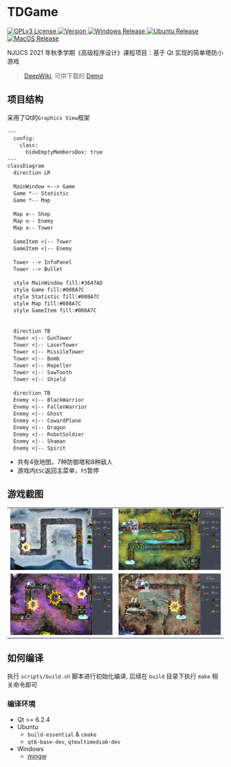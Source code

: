 # TDGame

<p>
<a href="https://opensource.org/licenses/">
<img src="https://img.shields.io/badge/License-GPL%20v3-blue.svg" alt="GPLv3 License">
</a>
<a href="https://github.com/Flying-Tom/TDGame/releases/latest">
<img src="https://img.shields.io/github/release/Flying-Tom/TDGame" alt="Version">
</a>
<a href="https://github.com/Flying-Tom/TDGame/actions/workflows/release-windows.yml">
<img src="https://github.com/Flying-Tom/TDGame/actions/workflows/release-windows.yml/badge.svg" alt="Windows Release">
</a>
<a href="https://github.com/Flying-Tom/TDGame/actions/workflows/release-ubuntu.yml">
<img src="https://github.com/Flying-Tom/TDGame/actions/workflows/release-ubuntu.yml/badge.svg" alt="Ubuntu Release">
</a>
<a href="https://github.com/Flying-Tom/TDGame/actions/workflows/release-macos.yml">
<img src="https://github.com/Flying-Tom/TDGame/actions/workflows/release-macos.yml/badge.svg" alt="MacOS Release">
</a>
</p>

NJUCS 2021 年秋季学期《高级程序设计》课程项目：基于 Qt 实现的简单塔防小游戏

> [DeepWiki](https://deepwiki.com/Flying-Tom/TDGame/), 可供下载的 [Demo](https://github.com/Flying-Tom/TDGame/releases)

## 项目结构

采用了Qt的`Graphics View`框架

```mermaid
---
  config:
    class:
      hideEmptyMembersBox: true
---
classDiagram
  direction LR

  MainWindow <--> Game
  Game *-- Statistic
  Game *-- Map

  Map o-- Shop
  Map o-- Enemy
  Map o-- Tower

  GameItem <|-- Tower
  GameItem <|-- Enemy

  Tower --> InfoPanel
  Tower --> Bullet

  style MainWindow fill:#3647AD
  style Game fill:#008A7C
  style Statistic fill:#008A7C
  style Map fill:#008A7C
  style GameItem fill:#008A7C


  direction TB
  Tower <|-- GunTower
  Tower <|-- LaserTower
  Tower <|-- MissileTower
  Tower <|-- Bomb
  Tower <|-- Repeller
  Tower <|-- SawTooth
  Tower <|-- Shield

  direction TB
  Enemy <|-- BlackWarrior
  Enemy <|-- FallenWarrior
  Enemy <|-- Ghost
  Enemy <|-- CowardPlane
  Enemy <|-- Dragon
  Enemy <|-- RobotSoldier
  Enemy <|-- Shaman
  Enemy <|-- Spirit

```

- 共有4张地图，7种防御塔和8种敌人
- 游戏内`ESC`返回主菜单，`F5`暂停

## 游戏截图

|   |   |
|---|---|
|![level1.png](doc/figs/level1.png)|![level2.png](doc/figs/level2.png)|
|![level3.png](doc/figs/level3.png)|![level4.png](doc/figs/level4.png)|

## 如何编译

执行 `scripts/build.sh` 脚本进行初始化编译, 后续在 `build` 目录下执行 `make` 相关命令即可

### 编译环境

- Qt >= 6.2.4
- Ubuntu
  - `build-essential` & `cmake`
  - `qt6-base-dev`, `qtmultimedia6-dev`
- Windows
  - [mingw](https://www.mingw-w64.org/)
